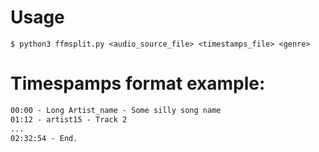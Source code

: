 # Usage

```pwsh
$ python3 ffmsplit.py <audio_source_file> <timestamps_file> <genre>
```

# Timespamps format example:

```txt
00:00 - Long Artist_name - Some silly song name
01:12 - artist15 - Track 2
... 
02:32:54 - End.
```
